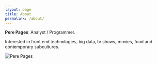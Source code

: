 ```yaml
---
layout: page
title: About
permalink: /about/
---
```

**Pere Pages**: Analyst / Programmer. 

Interested in front end technologies, big data, tv shows, movies, food and contemporary subcultures.

<img src='http://s.gravatar.com/avatar/fbc25b82eba8c88e090e661a277c4f75?s=250' alt='Pere Pages' />
